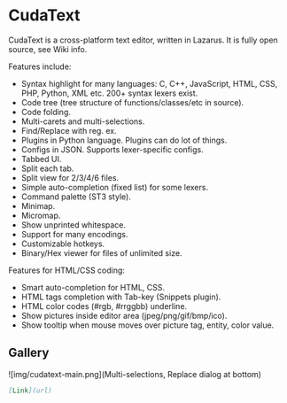 # CudaText

CudaText is a cross-platform text editor, written in Lazarus. It is fully open source, see Wiki info.

Features include:

- Syntax highlight for many languages: C, C++, JavaScript, HTML, CSS, PHP, Python, XML etc. 200+ syntax lexers exist.
- Code tree (tree structure of functions/classes/etc in source).
- Code folding.
- Multi-carets and multi-selections.
- Find/Replace with reg. ex.
- Plugins in Python language. Plugins can do lot of things.
- Configs in JSON. Supports lexer-specific configs.
- Tabbed UI.
- Split each tab.
- Split view for 2/3/4/6 files.
- Simple auto-completion (fixed list) for some lexers.
- Command palette (ST3 style).
- Minimap.
- Micromap.
- Show unprinted whitespace.
- Support for many encodings.
- Customizable hotkeys.
- Binary/Hex viewer for files of unlimited size.

Features for HTML/CSS coding:

- Smart auto-completion for HTML, CSS.
- HTML tags completion with Tab-key (Snippets plugin).
- HTML color codes (#rgb, #rrggbb) underline.
- Show pictures inside editor area (jpeg/png/gif/bmp/ico).
- Show tooltip when mouse moves over picture tag, entity, color value.

## Gallery

![img/cudatext-main.png](Multi-selections, Replace dialog at bottom)

```markdown
[Link](url) 
```
